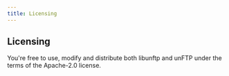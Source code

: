 ```yaml
---
title: Licensing
---
```


## Licensing

You're free to use, modify and distribute both libunftp and unFTP under the terms of the Apache-2.0 license.
